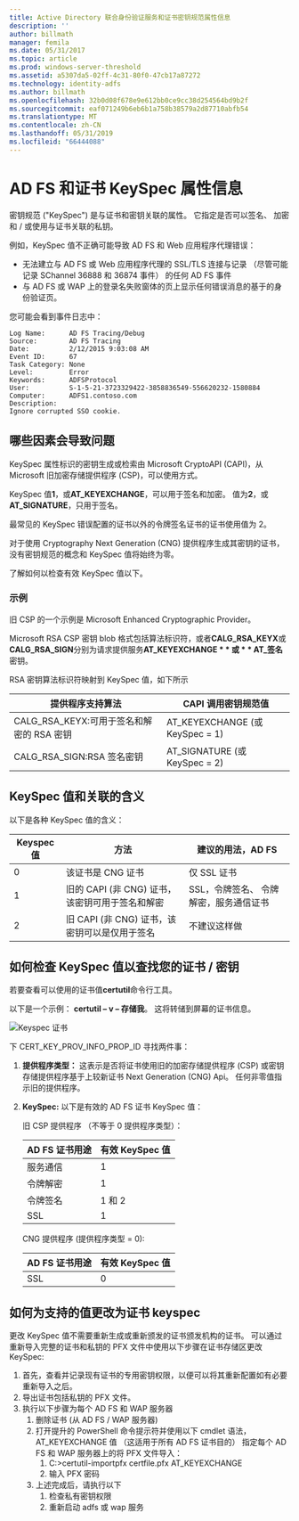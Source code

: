 ```yaml
---
title: Active Directory 联合身份验证服务和证书密钥规范属性信息
description: ''
author: billmath
manager: femila
ms.date: 05/31/2017
ms.topic: article
ms.prod: windows-server-threshold
ms.assetid: a5307da5-02ff-4c31-80f0-47cb17a87272
ms.technology: identity-adfs
ms.author: billmath
ms.openlocfilehash: 32b0d08f678e9e612bb0ce9cc38d254564bd9b2f
ms.sourcegitcommit: eaf071249b6eb6b1a758b38579a2d87710abfb54
ms.translationtype: MT
ms.contentlocale: zh-CN
ms.lasthandoff: 05/31/2019
ms.locfileid: "66444088"
---
```

# <a name="ad-fs-and-certificate-keyspec-property-information"></a>AD FS 和证书 KeySpec 属性信息
密钥规范 ("KeySpec") 是与证书和密钥关联的属性。 它指定是否可以签名、 加密和 / 或使用与证书关联的私钥。   

例如，KeySpec 值不正确可能导致 AD FS 和 Web 应用程序代理错误：


- 无法建立与 AD FS 或 Web 应用程序代理的 SSL/TLS 连接与记录 （尽管可能记录 SChannel 36888 和 36874 事件） 的任何 AD FS 事件
- 与 AD FS 或 WAP 上的登录名失败窗体的页上显示任何错误消息的基于的身份验证页。

您可能会看到事件日志中：

    Log Name:      AD FS Tracing/Debug
    Source:        AD FS Tracing
    Date:          2/12/2015 9:03:08 AM
    Event ID:      67
    Task Category: None
    Level:         Error
    Keywords:      ADFSProtocol
    User:          S-1-5-21-3723329422-3858836549-556620232-1580884
    Computer:      ADFS1.contoso.com
    Description:
    Ignore corrupted SSO cookie.

## <a name="what-causes-the-problem"></a>哪些因素会导致问题
KeySpec 属性标识的密钥生成或检索由 Microsoft CryptoAPI (CAPI)，从 Microsoft 旧加密存储提供程序 (CSP)，可以使用方式。

KeySpec 值**1**，或**AT_KEYEXCHANGE**，可以用于签名和加密。  值为**2**，或**AT_SIGNATURE**，只用于签名。

最常见的 KeySpec 错误配置的证书以外的令牌签名证书的证书使用值为 2。  

对于使用 Cryptography Next Generation (CNG) 提供程序生成其密钥的证书，没有密钥规范的概念和 KeySpec 值将始终为零。

了解如何以检查有效 KeySpec 值以下。 

### <a name="example"></a>示例
旧 CSP 的一个示例是 Microsoft Enhanced Cryptographic Provider。 

Microsoft RSA CSP 密钥 blob 格式包括算法标识符，或者**CALG_RSA_KEYX**或**CALG_RSA_SIGN**分别为请求提供服务<strong>AT_KEYEXCHANGE * * 或 * * AT_签名</strong>密钥。

RSA 密钥算法标识符映射到 KeySpec 值，如下所示

| 提供程序支持算法| CAPI 调用密钥规范值 |
| --- | --- |
|CALG_RSA_KEYX:可用于签名和解密的 RSA 密钥| AT_KEYEXCHANGE (或 KeySpec = 1)|
CALG_RSA_SIGN:RSA 签名密钥 |AT_SIGNATURE (或 KeySpec = 2)|

## <a name="keyspec-values-and-associated-meanings"></a>KeySpec 值和关联的含义
以下是各种 KeySpec 值的含义：

|Keyspec 值|方法|建议的用法，AD FS|
| --- | --- | --- |
|0|该证书是 CNG 证书|仅 SSL 证书|
|1|旧的 CAPI (非 CNG) 证书，该密钥可用于签名和解密|    SSL，令牌签名、 令牌解密，服务通信证书|
|2|旧 CAPI (非 CNG) 证书，该密钥可以是仅用于签名|不建议这样做|

## <a name="how-to-check-the-keyspec-value-for-your-certificates--keys"></a>如何检查 KeySpec 值以查找您的证书 / 密钥
若要查看可以使用的证书值**certutil**命令行工具。  

以下是一个示例： **certutil – v – 存储我**。  这将转储到屏幕的证书信息。

![Keyspec 证书](media/AD-FS-and-KeySpec-Property/keyspec1.png)

下 CERT_KEY_PROV_INFO_PROP_ID 寻找两件事：


1. **提供程序类型：** 这表示是否将证书使用旧的加密存储提供程序 (CSP) 或密钥存储提供程序基于上较新证书 Next Generation (CNG) Api。  任何非零值指示旧的提供程序。
2. **KeySpec:** 以下是有效的 AD FS 证书 KeySpec 值：

   旧 CSP 提供程序 （不等于 0 提供程序类型）：

   |AD FS 证书用途|有效 KeySpec 值|
   | --- | --- |
   |服务通信|1|
   |令牌解密|1|
   |令牌签名|1 和 2|
   |SSL|1|

   CNG 提供程序 (提供程序类型 = 0):

   |AD FS 证书用途|有效 KeySpec 值|
   | --- | --- |   
   |SSL|0|

## <a name="how-to-change-the-keyspec-for-your-certificate-to-a-supported-value"></a>如何为支持的值更改为证书 keyspec
更改 KeySpec 值不需要重新生成或重新颁发的证书颁发机构的证书。  可以通过重新导入完整的证书和私钥的 PFX 文件中使用以下步骤在证书存储区更改 KeySpec:


1. 首先，查看并记录现有证书的专用密钥权限，以便可以将其重新配置如有必要重新导入之后。
2. 导出证书包括私钥的 PFX 文件。
3. 执行以下步骤为每个 AD FS 和 WAP 服务器
    1. 删除证书 (从 AD FS / WAP 服务器)
    2. 打开提升的 PowerShell 命令提示符并使用以下 cmdlet 语法，AT_KEYEXCHANGE 值 （这适用于所有 AD FS 证书目的） 指定每个 AD FS 和 WAP 服务器上的将 PFX 文件导入：
        1. C:\>certutil-importpfx certfile.pfx AT_KEYEXCHANGE
        2. 输入 PFX 密码
    3. 上述完成后，请执行以下
        1. 检查私有密钥权限
        2. 重新启动 adfs 或 wap 服务





